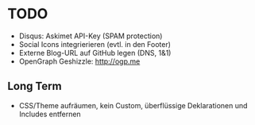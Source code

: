 # TODO

* Disqus: Askimet API-Key (SPAM protection)
* Social Icons integrierieren (evtl. in den Footer)
* Externe Blog-URL auf GitHub legen (DNS, 1&1)
* OpenGraph Geshizzle: http://ogp.me

## Long Term

* CSS/Theme aufräumen, kein Custom, überflüssige Deklarationen und Includes entfernen
